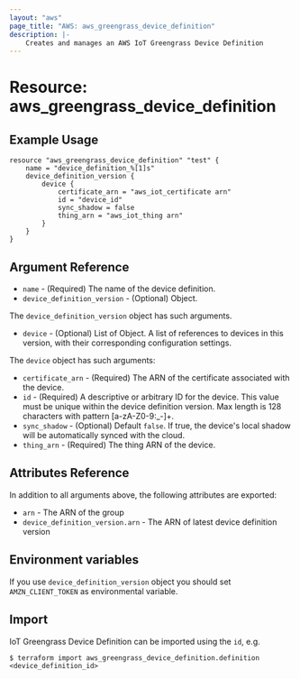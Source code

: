 ```yaml
---
layout: "aws"
page_title: "AWS: aws_greengrass_device_definition"
description: |-
    Creates and manages an AWS IoT Greengrass Device Definition
---
```


# Resource: aws_greengrass_device_definition

## Example Usage

```hcl
resource "aws_greengrass_device_definition" "test" {
	name = "device_definition_%[1]s"
	device_definition_version {
		device {
			certificate_arn = "aws_iot_certificate arn"
			id = "device_id"
			sync_shadow = false
			thing_arn = "aws_iot_thing arn"
		}
	}
}
```

## Argument Reference
* `name` - (Required) The name of the device definition.
* `device_definition_version` - (Optional) Object.

The `device_definition_version` object has such arguments.
* `device` - (Optional) List of Object. A list of references to devices in this version, with their corresponding configuration settings.

The `device` object has such arguments:
* `certificate_arn` - (Required) The ARN of the certificate associated with the device.
* `id` - (Required) A descriptive or arbitrary ID for the device. This value must be unique within the device definition version. Max length is 128 characters with pattern [a-zA-Z0-9:_-]+.
* `sync_shadow` - (Optional) Default `false`. If true, the device's local shadow will be automatically synced with the cloud.
* `thing_arn` - (Required) The thing ARN of the device.

## Attributes Reference
In addition to all arguments above, the following attributes are exported:
* `arn` - The ARN of the group
* `device_definition_version.arn` - The ARN of latest device definition version

## Environment variables
If you use `device_definition_version` object you should set `AMZN_CLIENT_TOKEN` as environmental variable.

## Import
IoT Greengrass Device Definition can be imported using the `id`, e.g.
```
$ terraform import aws_greengrass_device_definition.definition <device_definition_id>
``` 